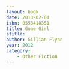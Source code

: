 ```yaml
---
layout: book
date: 2013-02-01
isbn: 0553418351
title: Gone Girl
stitle: 
author: Gillian Flynn
year: 2012
category:
    - Other Fiction
---
```

